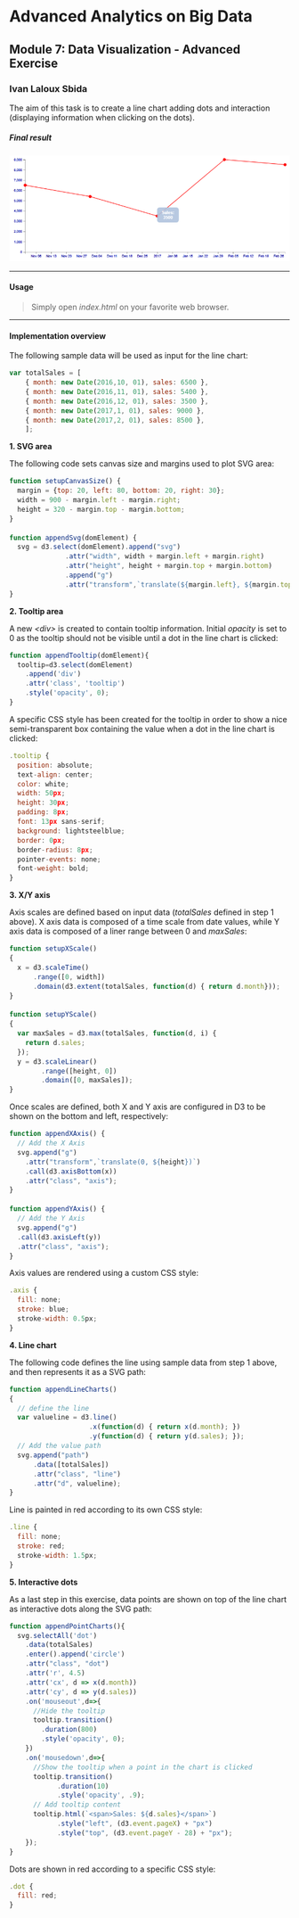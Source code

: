 # Advanced Analytics on Big Data
## Module 7: Data Visualization - Advanced Exercise
### Ivan Laloux Sbida

The aim of this task is to create a line chart adding dots and interaction (displaying information when clicking on the dots).

##### Final result

![Final chart](./pictures/Final.PNG "Final result showing tooltip information")

---

#### Usage

> Simply open _index.html_ on your favorite web browser.

---

#### Implementation overview

The following sample data will be used as input for the line chart:

```javascript
var totalSales = [
    { month: new Date(2016,10, 01), sales: 6500 },
    { month: new Date(2016,11, 01), sales: 5400 },
    { month: new Date(2016,12, 01), sales: 3500 },
    { month: new Date(2017,1, 01), sales: 9000 },
    { month: new Date(2017,2, 01), sales: 8500 },
    ];
```

**1. SVG area**

The following code sets canvas size and margins used to plot SVG area:

```javascript
function setupCanvasSize() {
  margin = {top: 20, left: 80, bottom: 20, right: 30};
  width = 900 - margin.left - margin.right;
  height = 320 - margin.top - margin.bottom;
}

function appendSvg(domElement) {
  svg = d3.select(domElement).append("svg")
              .attr("width", width + margin.left + margin.right)
              .attr("height", height + margin.top + margin.bottom)
              .append("g")
              .attr("transform",`translate(${margin.left}, ${margin.top})`);
}
```

**2. Tooltip area**

A new _\<div>_ is created to contain tooltip information. Initial _opacity_ is set to 0 as the tooltip should not be visible until a dot in the line chart is clicked:

```javascript
function appendTooltip(domElement){
  tooltip=d3.select(domElement)
    .append('div')	
    .attr('class', 'tooltip')				
    .style('opacity', 0);
}
```

A specific CSS style has been created for the tooltip in order to show a nice semi-transparent box containing the value when a dot in the line chart is clicked:

```javascript
.tooltip {
  position: absolute;           
  text-align: center;
  color: white;
  width: 50px;                  
  height: 30px;                 
  padding: 8px;             
  font: 13px sans-serif;        
  background: lightsteelblue;   
  border: 0px;      
  border-radius: 8px;           
  pointer-events: none;         
  font-weight: bold;
}
```

**3. X/Y axis**

Axis scales are defined based on input data (_totalSales_ defined in step 1 above). X axis data is composed of a time scale from date values, while Y axis data is composed of a liner range between 0 and _maxSales_:

```javascript
function setupXScale()
{
  x = d3.scaleTime()
      .range([0, width])
      .domain(d3.extent(totalSales, function(d) { return d.month}));
}

function setupYScale()
{
  var maxSales = d3.max(totalSales, function(d, i) {
    return d.sales;
  });
  y = d3.scaleLinear()
        .range([height, 0])
        .domain([0, maxSales]);
}
```

Once scales are defined, both X and Y axis are configured in D3 to be shown on the bottom and left, respectively:

```javascript
function appendXAxis() {
  // Add the X Axis
  svg.append("g")
    .attr("transform",`translate(0, ${height})`)
    .call(d3.axisBottom(x))
    .attr("class", "axis");
}  

function appendYAxis() {
  // Add the Y Axis
  svg.append("g")
  .call(d3.axisLeft(y))
  .attr("class", "axis");
}
```

Axis values are rendered using a custom CSS style:

```javascript
.axis {
  fill: none;
  stroke: blue;
  stroke-width: 0.5px;
}
```

**4. Line chart**

The following code defines the line using sample data from step 1 above, and then represents it as a SVG path:

```javascript
function appendLineCharts()
{
  // define the line
  var valueline = d3.line()
                    .x(function(d) { return x(d.month); })
                    .y(function(d) { return y(d.sales); });
  // Add the value path
  svg.append("path")
      .data([totalSales])
      .attr("class", "line")
      .attr("d", valueline);
}
```

Line is painted in red according to its own CSS style:

```javascript
.line {
  fill: none;
  stroke: red;
  stroke-width: 1.5px;
}
```

**5. Interactive dots**

As a last step in this exercise, data points are shown on top of the line chart as interactive dots along the SVG path:

```javascript
function appendPointCharts(){
  svg.selectAll('dot')
    .data(totalSales)
    .enter().append('circle')
    .attr("class", "dot")
    .attr('r', 4.5)
    .attr('cx', d => x(d.month))
    .attr('cy', d => y(d.sales))
    .on('mouseout',d=>{
      //Hide the tooltip
      tooltip.transition()		
        .duration(800)
        .style('opacity', 0);
    })
    .on('mousedown',d=>{
      //Show the tooltip when a point in the chart is clicked
      tooltip.transition()		
            .duration(10)		
            .style('opacity', .9);
      // Add tooltip content
      tooltip.html(`<span>Sales: ${d.sales}</span>`)
            .style("left", (d3.event.pageX) + "px")     
            .style("top", (d3.event.pageY - 28) + "px");  
    });
}
```

Dots are shown in red according to a specific CSS style:

```javascript
.dot {
  fill: red;
}
```
